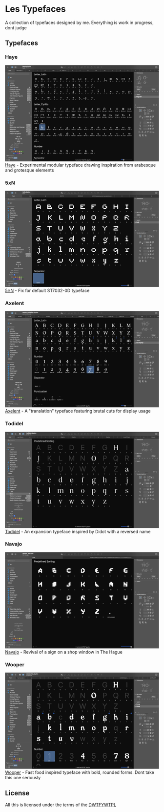 # Les Typefaces

A collection of typefaces designed by me. Everything is work in progress, dont judge

## Typefaces

### Haye
![Haye](haye/haye-hello.jpg)
[Haye](haye/) - Experimental modular typeface drawing inspiration from arabesque and grotesque elements


### 5xN
![5×N](5xN/5x8-hello.jpg)
[5×N](5xN/) - Fix for default ST7032-0D typeface


### Axelent
![Axelent](axelent/axelent-hello.jpg)
[Axelent](axelent/) - A "translation" typeface featuring brutal cuts for display usage


### Todidel
![Todidel](todidel/todidel-hello.jpg)
[Todidel](todidel/) - An expansion typeface inspired by Didot with a reversed name


### Navajo
![Navajo](navajo/navajo-hello.jpg)
[Navajo](navajo/) - Revival of a sign on a shop window in The Hague


### Wooper
![Wooper](wooper/wooper-hello.jpg)
[Wooper](wooper/) - Fast food inspired typeface with bold, rounded forms. Dont take this one seriously



## License
All this is licensed under the terms of the [DWTFYWTPL](https://en.wikipedia.org/wiki/WTFPL)

<!-- all typefaces are still under development -->